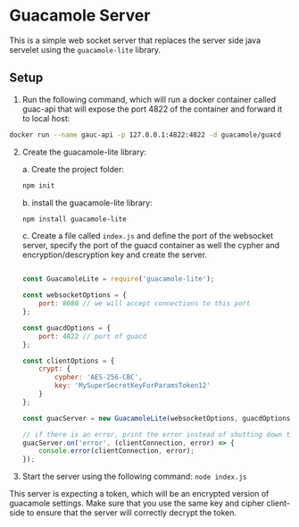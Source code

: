 # Guacamole Server

This is a simple web socket server that replaces the server side java servelet using the `guacamole-lite` library.

## Setup

1. Run the following command, which will run a docker container called guac-api that will expose the port 4822 of the container and forward it to local host:

```bash
docker run --name gauc-api -p 127.0.0.1:4822:4822 -d guacamole/guacd
```

2. Create the guacamole-lite library:

    a. Create the project folder:

    ```bash
    npm init
    ```

    b. install the guacamole-lite library:

    ```bash
    npm install guacamole-lite
    ```

    c. Create a file called `index.js` and define the port of the websocket server, specify the port of the guacd container as well the cypher and encryption/descryption key and create the server.

    ```javascript

    const GuacamoleLite = require('guacamole-lite');

    const websocketOptions = {
        port: 8080 // we will accept connections to this port
    };

    const guacdOptions = {
        port: 4822 // port of guacd
    };

    const clientOptions = {
        crypt: {
            cypher: 'AES-256-CBC',
            key: 'MySuperSecretKeyForParamsToken12'
        }
    };

    const guacServer = new GuacamoleLite(websocketOptions, guacdOptions, clientOptions);

    // if there is an error, print the error instead of shutting down the server
    guacServer.on('error', (clientConnection, error) => {
        console.error(clientConnection, error);
    });
    ```

3. Start the server using the following command: `node index.js`

This server is expecting a token, which will be an encrypted version of guacamole settings. Make sure that you use the same key and cipher client-side to ensure that the server will correctly decrypt the token.
